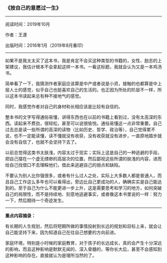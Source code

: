 ### 《按自己的意愿过一生》

---

阅读时间：2019年10月

作者：王潇

出版时间：2016年1月（2019年8月重印）

---

如果不是我太太买了这本书，我是肯定不会买这种类型的书籍的，女性、励志的上架建议，我估计根本不会拿起这样一本书。一看这标题，我就会认为又是一本鸡汤书。

简单看了一下，我猜测作者家庭应该算是中产或者说是小资，接触的也都算是中上层人士的感觉，似乎自己也挺喜欢自己的生活的。也正因为所处的阶层不一样，所以这本书读起来总有种不接地气的感觉。

同时，我感觉作者对自己的身材和长相应该是比较有自信的。

整本书的文字写得通俗易懂，讲得东西也在以前的书籍上看到过，没有太高深的东西。读起来不费劲，很轻松，甚至可以说很愉悦。通俗易懂这一点非常重要。自己过去总是读一些所谓的高深的读物（比如历史、哲学、政治等），自己觉得累不说，也不一定能读懂，读不懂就没有收获，没有收获就没有进步，一直原地踏步就会没有自信了，也就不会坚持下去了。

以前总觉得这类书太肤浅，内容太过于现实；实际上这是自己的一种逃避的手段，把自己摆在一个虚无缥缈的高层次的位置，然后鄙视这些所谓的肤浅的内容，进而给自己找借口不去理睬他们，借此来逃避自己的弱点和缺陷。

不要认为别人比你强很多，或者有什么过人之处，实际上大多数人都是普通人，而且自己工作这么多年也可以看得出，旁边比自己更成功的人，确确实实是自己能达到的。至于自己为什么不能更进一步上升，这是需要思考和学习的地方，如何突破自己的局限性，而不是持续地、刻意地逃避事实，或者像这本书里说的一样：努力一下，然后期待一个奇迹发生。

---

**重点内容摘录：**

有长期的人生规划，然后将短期所做的事情投射到长远的规划和目标上来，就会让自己能坚持下来，因为知道自己在往自己想要的方向前进。

家庭环境，特别是小时候的家庭教育，对于孩子的长远成长，真的会产生十分深远的影响，而且这种影响是默默无闻的、深入骨髓的，等你长大后，甚至不会感知到这种影响的存在。直接就认为是理所当然的了。

